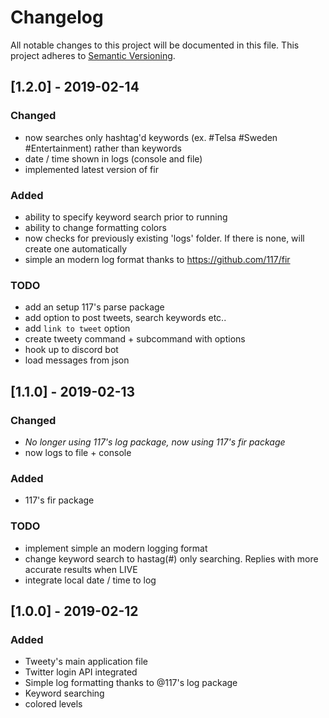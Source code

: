 # Changelog

All notable changes to this project will be documented in this file.
This project adheres to [Semantic Versioning](https://semver.org/spec/v2.0.0.html).

## [1.2.0] - 2019-02-14

### Changed

- now searches only hashtag'd keywords (ex. #Telsa #Sweden #Entertainment) rather than keywords
- date / time shown in logs (console and file)
- implemented latest version of fir

### Added

- ability to specify keyword search prior to running
- ability to change formatting colors
- now checks for previously existing 'logs' folder. If there is none, will create one automatically
- simple an modern log format thanks to https://github.com/117/fir

### TODO

- add an setup 117's parse package
- add option to post tweets, search keywords etc..
- add `link to tweet` option
- create tweety command + subcommand with options
- hook up to discord bot
- load messages from json

## [1.1.0] - 2019-02-13

### Changed

- _No longer using 117's log package, now using 117's fir package_
- now logs to file + console

### Added

- 117's fir package

### TODO

- implement simple an modern logging format
- change keyword search to hastag(#) only searching. Replies with more accurate results when LIVE
- integrate local date / time to log

## [1.0.0] - 2019-02-12

### Added

- Tweety's main application file
- Twitter login API integrated
- Simple log formatting thanks to @117's log package
- Keyword searching
- colored levels
